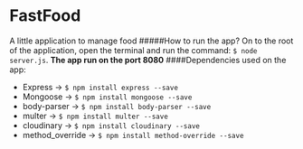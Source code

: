 # FastFood
A little application to manage food
#####How to run the app?
On to the root of the application, open the terminal and run the command: `$ node server.js`. **The app run on the port 8080**
####Dependencies used on the app:
* Express -> `$ npm install express --save`
* Mongoose -> `$ npm install mongoose --save`
* body-parser -> `$ npm install body-parser --save`
* multer -> `$ npm install multer --save`
* cloudinary -> `$ npm install cloudinary --save`
* method_override -> `$ npm install method-override --save`

